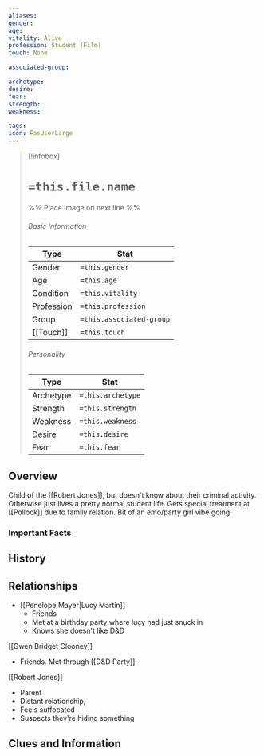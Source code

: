 ```yaml
---
aliases: 
gender: 
age: 
vitality: Alive
profession: Student (Film)
touch: None

associated-group: 

archetype:
desire:
fear:
strength:
weakness:

tags:
icon: FasUserLarge
---
```


> [!infobox]
> # `=this.file.name`
> %% Place Image on next line %%
> ###### Basic Information
> Type |  Stat |
> ---|---|
> Gender | `=this.gender` |
> Age | `=this.age` |
> Condition | `=this.vitality` |
> Profession | `=this.profession` |
> Group | `=this.associated-group` |
> [[Touch]] | `=this.touch` |
> ###### Personality
> Type |  Stat |
> ---|---|
> Archetype | `=this.archetype` |
> Strength | `=this.strength` |
> Weakness | `=this.weakness` |
> Desire | `=this.desire` |
> Fear | `=this.fear` |
## Overview
Child of the [[Robert Jones]], but doesn't know about their criminal activity. Otherwise just lives a pretty normal student life. Gets special treatment at [[Pollock]] due to family relation.
Bit of an emo/party girl vibe going. 

### Important Facts

## History

## Relationships
- [[Penelope Mayer|Lucy Martin]]
	- Friends
	- Met at a birthday party where lucy had just snuck in
	- Knows she doesn't like D&D

[[Gwen Bridget Clooney]]
- Friends. Met through [[D&D Party]].

[[Robert Jones]]
- Parent
- Distant relationship, 
- Feels suffocated
- Suspects they're hiding something


## Clues and Information
